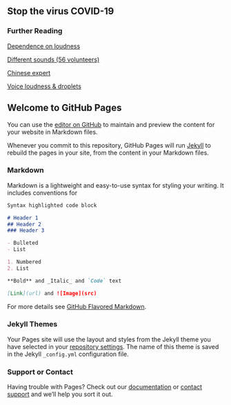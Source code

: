 ## Stop the virus COVID-19

### Further Reading

[Dependence on loudness](https://www.ncbi.nlm.nih.gov/pubmed/30787335)
 
[Different sounds (56 volunteers)](https://www.ncbi.nlm.nih.gov/pubmed/31986165)

[Chinese expert](https://www.youtube.com/watch?v=F5YVufqV8rs)

[Voice loudness & droplets](https://www.nature.com/articles/s41598-019-38808-z.pdf)

## Welcome to GitHub Pages

You can use the [editor on GitHub](https://github.com/stoptheviruscovid19/stoptheviruscovid19.github.io/edit/master/index.md) to maintain and preview the content for your website in Markdown files.

Whenever you commit to this repository, GitHub Pages will run [Jekyll](https://jekyllrb.com/) to rebuild the pages in your site, from the content in your Markdown files.

### Markdown

Markdown is a lightweight and easy-to-use syntax for styling your writing. It includes conventions for

```markdown
Syntax highlighted code block

# Header 1
## Header 2
### Header 3

- Bulleted
- List

1. Numbered
2. List

**Bold** and _Italic_ and `Code` text

[Link](url) and ![Image](src)
```

For more details see [GitHub Flavored Markdown](https://guides.github.com/features/mastering-markdown/).

### Jekyll Themes

Your Pages site will use the layout and styles from the Jekyll theme you have selected in your [repository settings](https://github.com/stoptheviruscovid19/stoptheviruscovid19.github.io/settings). The name of this theme is saved in the Jekyll `_config.yml` configuration file.

### Support or Contact

Having trouble with Pages? Check out our [documentation](https://help.github.com/categories/github-pages-basics/) or [contact support](https://github.com/contact) and we’ll help you sort it out.
